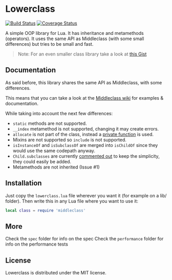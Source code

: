 # Lowerclass

[![Build Status](https://travis-ci.org/Positive07/lowerclass.png?branch=master)](https://travis-ci.org/Positive07/lowerclass)
[![Coverage Status](https://coveralls.io/repos/Positive07/lowerclass/badge.svg?branch=master&service=github)](https://coveralls.io/github/Positive07/lowerclass?branch=master)

A simple OOP library for Lua. It has inheritance and metamethods (operators). It uses the same API as Middleclass (with some small differences) but tries to be small and fast.

> Note: For an even smaller class library take a look at [this Gist](https://gist.github.com/Positive07/98cde5497110bbeea8b729a48780a241)

## Documentation

As said before, this library shares the same API as Middleclass, with some differences.

This means that you can take a look at the [Middleclass wiki](https://github.com/kikito/middleclass/wiki) for examples & documentation.

While taking into account the next few differences:
- `static` methods are not supported.
- `__index` metamethod is not supported, changing it may create errors.
- `allocate` is not part of the class, instead a [private function](https://github.com/Positive07/lowerclass/blob/master/lowerclass.lua#L39L48) is used.
- Mixins are not supported so `include` is not supported.
- `isInstanceOf` and `isSubclassOf` are merged into `isChildOf` since they would use the same codepath anyway.
- `Child.subclasses` are currently [commented out](https://github.com/Positive07/lowerclass/blob/master/lowerclass.lua#L78L81) to keep the simplicity, they could easily be added.
- Metamethods are not inherited (Issue #1)

## Installation

Just copy the `lowerclass.lua` file wherever you want it (for example on a lib/ folder). Then write this in any Lua file where you want to use it:

```lua
local class = require 'middleclass'
```

## More

Check the `spec` folder for info on the spec
Check the `performance` folder for info on the performance tests

## License

Lowerclass is distributed under the MIT license.
